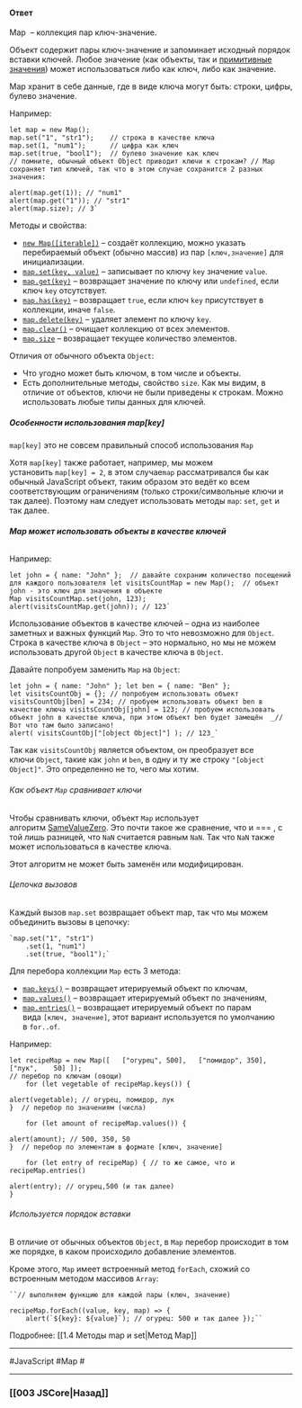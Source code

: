 #### Ответ

Map  – коллекция пар ключ-значение.

Объект содержит пары ключ-значение и запоминает исходный порядок вставки ключей. Любое значение (как объекты, так и [примитивные значения](https://developer.mozilla.org/en-US/docs/Glossary/Primitive)) может использоваться либо как ключ, либо как значение.

Map хранит в себе данные, где в виде ключа могут быть: строки, цифры, булево значение.

Например:
~~~
let map = new Map();  
map.set("1", "str1");    // строка в качестве ключа 
map.set(1, "num1");      // цифра как ключ 
map.set(true, "bool1");  // булево значение как ключ  
// помните, обычный объект Object приводит ключи к строкам? // Map сохраняет тип ключей, так что в этом случае сохранится 2 разных значения: 

alert(map.get(1)); // "num1" 
alert(map.get("1")); // "str1"  
alert(map.size); // 3`
~~~

Методы и свойства:
-   [`new Map([iterable])`](https://developer.mozilla.org/en-US/docs/Web/JavaScript/Reference/Global_Objects/Map/Map) – создаёт коллекцию, можно указать перебираемый объект (обычно массив) из пар `[ключ,значение]` для инициализации.
-   [`map.set(key, value)`](https://developer.mozilla.org/en-US/docs/Web/JavaScript/Reference/Global_Objects/Map/set) – записывает по ключу `key` значение `value`.
-   [`map.get(key)`](https://developer.mozilla.org/en-US/docs/Web/JavaScript/Reference/Global_Objects/Map/get) – возвращает значение по ключу или `undefined`, если ключ `key` отсутствует.
-   [`map.has(key)`](https://developer.mozilla.org/en-US/docs/Web/JavaScript/Reference/Global_Objects/Map/has) – возвращает `true`, если ключ `key` присутствует в коллекции, иначе `false`.
-   [`map.delete(key)`](https://developer.mozilla.org/en-US/docs/Web/JavaScript/Reference/Global_Objects/Map/delete) – удаляет элемент по ключу `key`.
-   [`map.clear()`](https://developer.mozilla.org/en-US/docs/Web/JavaScript/Reference/Global_Objects/Map/clear) – очищает коллекцию от всех элементов.
-   [`map.size`](https://developer.mozilla.org/en-US/docs/Web/JavaScript/Reference/Global_Objects/Map/size) – возвращает текущее количество элементов.

Отличия от обычного объекта `Object`:
-   Что угодно может быть ключом, в том числе и объекты.
-   Есть дополнительные методы, свойство `size`.
Как мы видим, в отличие от объектов, ключи не были приведены к строкам. Можно использовать любые типы данных для ключей.

##### Особенности использования map[key]

`map[key]` это не совсем правильный способ использования `Map`

Хотя `map[key]` также работает, например, мы можем установить `map[key] = 2`, в этом случае`map` рассматривался бы как обычный JavaScript объект, таким образом это ведёт ко всем соответствующим ограничениям (только строки/символьные ключи и так далее).
Поэтому нам следует использовать методы `map`: `set`, `get` и так далее.

###### **Map может использовать объекты в качестве ключей**

Например:
~~~
let john = { name: "John" };  // давайте сохраним количество посещений для каждого пользователя let visitsCountMap = new Map();  // объект john - это ключ для значения в объекте 
Map visitsCountMap.set(john, 123);  
alert(visitsCountMap.get(john)); // 123`
~~~

Использование объектов в качестве ключей – одна из наиболее заметных и важных функций `Map`. Это то что невозможно для `Object`. Строка в качестве ключа в `Object` – это нормально, но мы не можем использовать другой `Object` в качестве ключа в `Object`.

Давайте попробуем заменить `Map` на `Object`:
~~~~
let john = { name: "John" }; let ben = { name: "Ben" }; 
let visitsCountObj = {}; // попробуем использовать объект  visitsCountObj[ben] = 234; // пробуем использовать объект ben в качестве ключа visitsCountObj[john] = 123; // пробуем использовать объект john в качестве ключа, при этом объект ben будет замещён  _// Вот что там было записано! 
alert( visitsCountObj["[object Object]"] ); // 123_`
~~~~
Так как `visitsCountObj` является объектом, он преобразует все ключи `Object`, такие как `john` и `ben`, в одну и ту же строку `"[object Object]"`. Это определенно не то, чего мы хотим.

###### Как объект `Map` сравнивает ключи

Чтобы сравнивать ключи, объект `Map` использует алгоритм [SameValueZero](https://tc39.github.io/ecma262/#sec-samevaluezero). Это почти такое же сравнение, что и === , с той лишь разницей, что `NaN` считается равным `NaN`. Так что `NaN` также может использоваться в качестве ключа.

Этот алгоритм не может быть заменён или модифицирован.

###### Цепочка вызовов

Каждый вызов `map.set` возвращает объект map, так что мы можем объединить вызовы в цепочку:
~~~
`map.set("1", "str1")   
	.set(1, "num1")   
	.set(true, "bool1");`
~~~

Для перебора коллекции `Map` есть 3 метода:
-   [`map.keys()`](https://developer.mozilla.org/en-US/docs/Web/JavaScript/Reference/Global_Objects/Map/keys) – возвращает итерируемый объект по ключам,
-   [`map.values()`](https://developer.mozilla.org/en-US/docs/Web/JavaScript/Reference/Global_Objects/Map/values) – возвращает итерируемый объект по значениям,
-   [`map.entries()`](https://developer.mozilla.org/en-US/docs/Web/JavaScript/Reference/Global_Objects/Map/entries) – возвращает итерируемый объект по парам вида `[ключ, значение]`, этот вариант используется по умолчанию в `for..of`.

Например:
~~~
let recipeMap = new Map([   ["огурец", 500],   ["помидор", 350],   ["лук",    50] ]);  
// перебор по ключам (овощи) 
	for (let vegetable of recipeMap.keys()) {   

alert(vegetable); // огурец, помидор, лук 
}  // перебор по значениям (числа) 
	
	for (let amount of recipeMap.values()) {   

alert(amount); // 500, 350, 50 
}  // перебор по элементам в формате [ключ, значение] 

	for (let entry of recipeMap) { // то же самое, что и recipeMap.entries()   

alert(entry); // огурец,500 (и так далее) 
}
~~~

###### Используется порядок вставки

В отличие от обычных объектов `Object`, в `Map` перебор происходит в том же порядке, в каком происходило добавление элементов.

Кроме этого, `Map` имеет встроенный метод `forEach`, схожий со встроенным методом массивов `Array`:
~~~
``// выполняем функцию для каждой пары (ключ, значение) 

recipeMap.forEach((value, key, map) => {   
	alert(`${key}: ${value}`); // огурец: 500 и так далее });``
~~~

Подробнее: [[1.4 Методы map и set|Метод Map]]

___
 #JavaScript #Map #

___

### [[003 JSCore|Назад]]